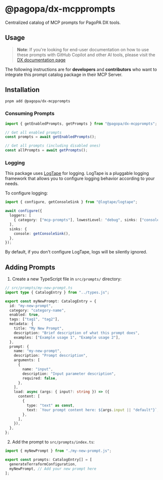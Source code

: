 # @pagopa/dx-mcpprompts

Centralized catalog of MCP prompts for PagoPA DX tools.

## Usage

> **Note**: If you're looking for end-user documentation on how to use these prompts with GitHub Copilot and other AI tools, please visit the [DX documentation page](https://dx.pagopa.it/docs/ai-tooling/prompts-catalog)

The following instructions are for **developers** and **contributors** who want to integrate this prompt catalog package in their MCP Server.

## Installation

```bash
pnpm add @pagopa/dx-mcpprompts
```

### Consuming Prompts

```typescript
import { getEnabledPrompts, getPrompts } from "@pagopa/dx-mcpprompts";

// Get all enabled prompts
const prompts = await getEnabledPrompts();

// Get all prompts (including disabled ones)
const allPrompts = await getPrompts();
```

### Logging

This package uses [LogTape](https://logtape.org/) for logging. LogTape is a pluggable logging framework that allows you to configure logging behavior according to your needs.

To configure logging:

```typescript
import { configure, getConsoleSink } from "@logtape/logtape";

await configure({
  loggers: [
    { category: ["mcp-prompts"], lowestLevel: "debug", sinks: ["console"] },
  ],
  sinks: {
    console: getConsoleSink(),
  },
});
```

By default, if you don't configure LogTape, logs will be silently ignored.

## Adding Prompts

1. Create a new TypeScript file in `src/prompts/` directory:

```typescript
// src/prompts/my-new-prompt.ts
import type { CatalogEntry } from "../types.js";

export const myNewPrompt: CatalogEntry = {
  id: "my-new-prompt",
  category: "category-name",
  enabled: true,
  tags: ["tag1", "tag2"],
  metadata: {
    title: "My New Prompt",
    description: "Brief description of what this prompt does",
    examples: ["Example usage 1", "Example usage 2"],
  },
  prompt: {
    name: "my-new-prompt",
    description: "Prompt description",
    arguments: [
      {
        name: "input",
        description: "Input parameter description",
        required: false,
      },
    ],
    load: async (args: { input?: string }) => ({
      content: [
        {
          type: "text" as const,
          text: `Your prompt content here: ${args.input || "default"}`,
        },
      ],
    }),
  },
};
```

2. Add the prompt to `src/prompts/index.ts`:

```typescript
import { myNewPrompt } from "./my-new-prompt.js";

export const prompts: CatalogEntry[] = [
  generateTerraformConfiguration,
  myNewPrompt, // Add your new prompt here
];
```
